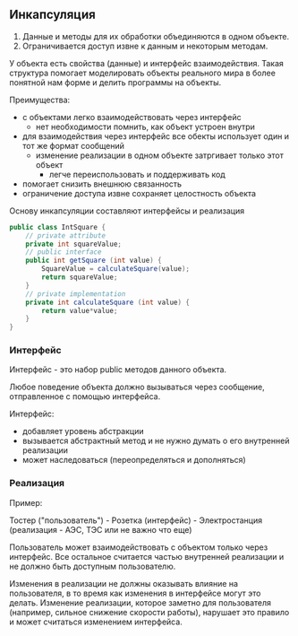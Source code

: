 ## Инкапсуляция

1. Данные и методы для их обработки объединяются в одном объекте.
2. Ограничивается доступ извне к данным и некоторым методам.

У объекта есть свойства (данные) и интерфейс взаимодействия. Такая структура помогает моделировать объекты реального мира в более понятной нам форме и делить программы на объекты.

Преимущества:
- с объектами легко взаимодействовать через интерфейс
    - нет необходимости помнить, как объект устроен внутри
- для взаимодействия через интерфейс все обекты использует один и тот же формат сообщений
    - изменение реализации в одном объекте затргивает только этот объект
        - легче переиспользовать и поддерживать код
- помогает снизить внешнюю связанность
- ограничение доступа извне сохраняет целостность объекта

Основу инкапсуляции составляют интерфейсы и реализация

```java
public class IntSquare {
    // private attribute
    private int squareValue;
    // public interface
    public int getSquare (int value) {
        SquareValue = calculateSquare(value);
        return squareValue;
    }
    // private implementation
    private int calculateSquare (int value) {
        return value*value;
    }
}
```


### Интерфейс

Интерфейс - это набор public методов данного объекта.

Любое поведение объекта должно вызываться через сообщение, отправленное с помощью интерфейса.

Интерфейс:
- добавляет уровень абстракции
- вызывается абстрактный метод и не нужно думать о его внутренней реализации
- может наследоваться (переопределяться и дополняться)


### Реализация

Пример:

Тостер ("пользователь") - Розетка (интерфейс) - Электростанция (реализация - АЭС, ТЭС или не важно что еще)

Пользователь может взаимодействовать с объектом только через интерфейс. Все остальное считается частью внутренней реализации и не должно быть доступным пользователю.

Изменения в реализации не должны оказывать влияние на пользователя, в то время как изменения в интерфейсе могут это делать. Изменение реализации, которое заметно для пользователя (например, сильное снижение скорости работы), нарушает это правило и может считаться изменением интерфейса.
